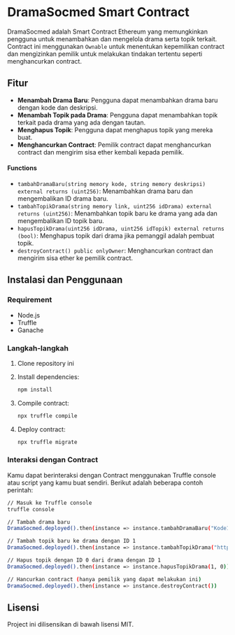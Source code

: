 # DramaSocmed Smart Contract

DramaSocmed adalah Smart Contract Ethereum yang memungkinkan pengguna untuk menambahkan dan mengelola drama serta topik terkait. Contract ini menggunakan `Ownable` untuk menentukan kepemilikan contract dan mengizinkan pemilik untuk melakukan tindakan tertentu seperti menghancurkan contract.

## Fitur

-  **Menambah Drama Baru**: Pengguna dapat menambahkan drama baru dengan kode dan deskripsi.
-  **Menambah Topik pada Drama**: Pengguna dapat menambahkan topik terkait pada drama yang ada dengan tautan.
-  **Menghapus Topik**: Pengguna dapat menghapus topik yang mereka buat.
-  **Menghancurkan Contract**: Pemilik contract dapat menghancurkan contract dan mengirim sisa ether kembali kepada pemilik.

#### Functions

-  `tambahDramaBaru(string memory kode, string memory deskripsi) external returns (uint256)`: Menambahkan drama baru dan mengembalikan ID drama baru.
-  `tambahTopikDrama(string memory link, uint256 idDrama) external returns (uint256)`: Menambahkan topik baru ke drama yang ada dan mengembalikan ID topik baru.
-  `hapusTopikDrama(uint256 idDrama, uint256 idTopik) external returns (bool)`: Menghapus topik dari drama jika pemanggil adalah pembuat topik.
-  `destroyContract() public onlyOwner`: Menghancurkan contract dan mengirim sisa ether ke pemilik contract.

## Instalasi dan Penggunaan

### Requirement

-  Node.js
-  Truffle
-  Ganache

### Langkah-langkah

1. Clone repository ini

2. Install dependencies:

   ```sh
   npm install
   ```

3. Compile contract:

   ```sh
   npx truffle compile
   ```

4. Deploy contract:

   ```sh
   npx truffle migrate
   ```

### Interaksi dengan Contract

Kamu dapat berinteraksi dengan Contract menggunakan Truffle console atau script yang kamu buat sendiri. Berikut adalah beberapa contoh perintah:

```sh
// Masuk ke Truffle console
truffle console

// Tambah drama baru
DramaSocmed.deployed().then(instance => instance.tambahDramaBaru("Kode123", "Deskripsi drama"))

// Tambah topik baru ke drama dengan ID 1
DramaSocmed.deployed().then(instance => instance.tambahTopikDrama("http://linktopik.com", 1))

// Hapus topik dengan ID 0 dari drama dengan ID 1
DramaSocmed.deployed().then(instance => instance.hapusTopikDrama(1, 0))

// Hancurkan contract (hanya pemilik yang dapat melakukan ini)
DramaSocmed.deployed().then(instance => instance.destroyContract())
```

## Lisensi

Project ini dilisensikan di bawah lisensi MIT.

